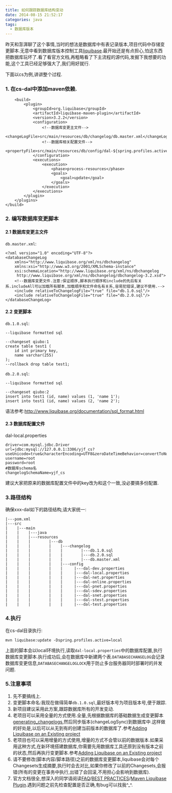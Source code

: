 ```yaml
---
title: 如何跟踪数据库结构变动
date: 2014-08-15 21:52:17
categories: java
tags:
  - 数据库版本
---
```



昨天和澎湃聊了这个事情,当时的想法是数据库中有表记录版本,项目代码中存储变更脚本.无意中看到数据库版本控制工具[liquibase](http://www.liquibase.org/index.html).最开始还是有点担心,怕这东西把数据库玩坏了.看了看官方文档,再粗略看了下主流程的源代码,发掘下我想要的功能,这个工具已经足够强大了,我们用好就行.

下面以cs为例,讲讲整个过程.

### 1. 在cs-dal中添加maven依赖.

	    <build>
            <plugin>
                <groupId>org.liquibase</groupId>
                <artifactId>liquibase-maven-plugin</artifactId>
                <version>3.2.2</version>
                <configuration>
                    <!--数据库变更主文件-->
                    <changeLogFile>src/main/resources/db/changelog/db.master.xml</changeLogFile>
                    <!--数据库相关配置文件-->
                    <propertyFile>src/main/resources/db/config/dal-${spring.profiles.active}.properties</propertyFile>
                </configuration>
                <executions>
                    <execution>
                        <phase>process-resources</phase>
                        <goals>
                            <goal>update</goal>
                        </goals>
                    </execution>
                </executions>
            </plugin>
        </plugins>
    </build>
    
    
### 2. 编写数据库变更脚本

#### 2.1 数据库变更主文件

`db.master.xml`:

	<?xml version="1.0" encoding="UTF-8"?>
	<databaseChangeLog
        xmlns="http://www.liquibase.org/xml/ns/dbchangelog"
        xmlns:xsi="http://www.w3.org/2001/XMLSchema-instance"
        xsi:schemaLocation="http://www.liquibase.org/xml/ns/dbchangelog
         http://www.liquibase.org/xml/ns/dbchangelog/dbchangelog-3.2.xsd">
    	<!--数据库变更文件.注意:保证顺序,脚本执行顺序和include的先后有关系.includeAll可以加载所有脚本,加载顺序和文件命名有关系,容易犯错误,建议不使用.-->
    	<include relativeToChangelogFile="true" file="db.1.0.sql"/>
   		<include relativeToChangelogFile="true" file="db.2.0.sql"/>
	</databaseChangeLog>
	
#### 2.2 变更脚本

`db.1.0.sql`:

	--liquibase formatted sql

	--changeset qiubo:1
	create table test1 (
    	id int primary key,
    	name varchar(255)
	);
	--rollback drop table test1;

`db.2.0.sql`:

	--liquibase formatted sql

	--changeset qiubo:2
	insert into test1 (id, name) values (1, 'name 1');
	insert into test1 (id, name) values (2, 'name 2');
	

语法参考:http://www.liquibase.org/documentation/sql_format.html


#### 2.3 数据库配置文件

dal-local.properties

	driver=com.mysql.jdbc.Driver
	url=jdbc:mysql://127.0.0.1:3306/yjf_cs?useUnicode=true&characterEncoding=UTF8&zeroDateTimeBehavior=convertToNull
	username=root
	password=root
	#数据库schema名
	changelogSchemaName=yjf_cs

建议大家把原来的数据库配置文件中的key改为和这个一致,没必要搞多份配置.
	
### 3.路径结构

确保xxx-dal如下的路径结构,请大家统一:


	|---pom.xml
	|---src
	|    |---main
	|    |    |---java
	|    |    |---resources
	|    |    |        |---db
	|    |    |        |    |---changelog
	|    |    |        |    |        |---db.1.0.sql
	|    |    |        |    |        |---db.2.0.sql
	|    |    |        |    |        |---db.master.xml
	|    |    |        |    |---config
	|    |    |        |    |     |---dal-dev.properties
	|    |    |        |    |     |---dal-local.properties
	|    |    |        |    |     |---dal-net.properties
	|    |    |        |    |     |---dal-online.properties
	|    |    |        |    |     |---dal-pnet.properties
	|    |    |        |    |     |---dal-sdev.properties
	|    |    |        |    |     |---dal-snet.properties
	|    |    |        |    |     |---dal-stest.properties
	|    |    |        |    |     |---dal-test.properties


### 4.执行
	
在cs-dal目录执行:

	mvn liquibase:update -Dspring.profiles.active=local
	
上面的脚本会以local环境执行,读取`dal-local.properties`中的数据库配置,执行数据库变更脚本.执行成功后,会在数据库中新建两个表.`DATABASECHANGELOG`会记录数据库变更信息,`DATABASECHANGELOGLOCK`用于防止多台服务器同时部署时的并发问题.

### 5.注意事项
1. 先不要搞线上.
2. 变更脚本命名:我现在做得简单`db.1.0.sql`,最好版本号为项目版本号,便于跟踪.
3. 新项目建议采用此方案,跟踪数据库所有的开发变动.
4. 老项目可以采用全量的方式使用.全量,先根据数据库的基础数据生成变更脚本[generating_changelogs](http://www.liquibase.org/documentation/generating_changelogs.html),然后同步版本(changeLogSync)到数据库中.这样做的好处是,以后可以从无到有的创建当前版本的数据库了.参考[Adding Liquibase on an Existing project](http://www.liquibase.org/documentation/existing_project.html)
5. 老项目也可以采用增量的方式使用,增量的方式不会管以前的数据版本.如果采用这种方式,在新环境搭建数据库,你需要先用数据库工具还原到没有版本之前的状态,然后再执行变更脚本.参考[Adding Liquibase on an Existing project](http://www.liquibase.org/documentation/existing_project.html)
6. 请不要修改(脚本内容/脚本路径)之前的数据库变更脚本,liquibase会对每个Changesets生成摘要,执行时会去对比,如果你修改了以前的Changesets,会报错(所有的变更在事务中执行,出错了会回滚,不用担心会影响到数据库).
7. 官方文档很全,想深入的同学请阅读[FAQ](http://www.liquibase.org/faq.html)/[BEST PRACTICES](http://www.liquibase.org/bestpractices.html)/[Maven Liquibase Plugin](http://www.liquibase.org/documentation/maven/index.html).遇到问题之前先检查配置是否正确,有bug可以找我^_^.